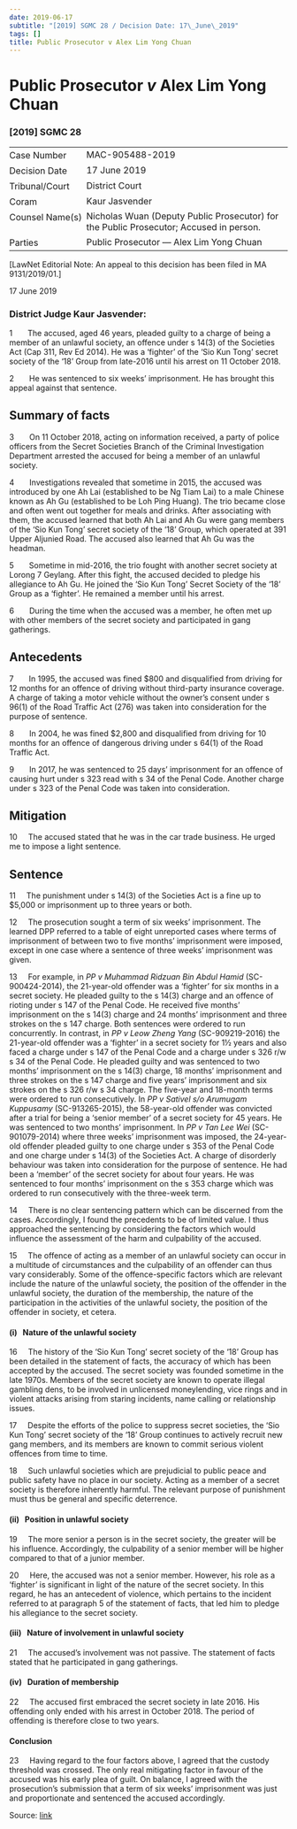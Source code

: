 ```yaml
---
date: 2019-06-17
subtitle: "[2019] SGMC 28 / Decision Date: 17\_June\_2019"
tags: []
title: Public Prosecutor v Alex Lim Yong Chuan
---
```

# Public Prosecutor _v_ Alex Lim Yong Chuan  

### \[2019\] SGMC 28

<table id="info-table"><tbody><tr class="info-row"><td class="txt-label" style="padding: 4px 0px; white-space: nowrap" valign="top">Case Number</td><td class="txt-body">MAC-905488-2019</td></tr><tr class="info-row"><td class="txt-label" style="padding: 4px 0px; white-space: nowrap" valign="top">Decision Date</td><td class="txt-body">17 June 2019</td></tr><tr class="info-row"><td class="txt-label" style="padding: 4px 0px; white-space: nowrap" valign="top">Tribunal/Court</td><td class="txt-body">District Court</td></tr><tr class="info-row"><td class="txt-label" style="padding: 4px 0px; white-space: nowrap" valign="top">Coram</td><td class="txt-body">Kaur Jasvender</td></tr><tr class="info-row"><td class="txt-label" style="padding: 4px 0px; white-space: nowrap" valign="top">Counsel Name(s)</td><td class="txt-body">Nicholas Wuan (Deputy Public Prosecutor) for the Public Prosecutor; Accused in person.</td></tr><tr class="info-row"><td class="txt-label" style="padding: 4px 0px; white-space: nowrap" valign="top">Parties</td><td class="txt-body">Public Prosecutor — Alex Lim Yong Chuan</td></tr></tbody></table>

\[LawNet Editorial Note: An appeal to this decision has been filed in MA 9131/2019/01.\]

17 June 2019

### District Judge Kaur Jasvender:

1       The accused, aged 46 years, pleaded guilty to a charge of being a member of an unlawful society, an offence under s 14(3) of the Societies Act (Cap 311, Rev Ed 2014). He was a ‘fighter’ of the ‘Sio Kun Tong’ secret society of the ‘18’ Group from late-2016 until his arrest on 11 October 2018.

2       He was sentenced to six weeks’ imprisonment. He has brought this appeal against that sentence.

## Summary of facts

3       On 11 October 2018, acting on information received, a party of police officers from the Secret Societies Branch of the Criminal Investigation Department arrested the accused for being a member of an unlawful society.

4       Investigations revealed that sometime in 2015, the accused was introduced by one Ah Lai (established to be Ng Tiam Lai) to a male Chinese known as Ah Gu (established to be Loh Ping Huang). The trio became close and often went out together for meals and drinks. After associating with them, the accused learned that both Ah Lai and Ah Gu were gang members of the ‘Sio Kun Tong’ secret society of the ‘18’ Group, which operated at 391 Upper Aljunied Road. The accused also learned that Ah Gu was the headman.

5       Sometime in mid-2016, the trio fought with another secret society at Lorong 7 Geylang. After this fight, the accused decided to pledge his allegiance to Ah Gu. He joined the ‘Sio Kun Tong’ Secret Society of the ‘18’ Group as a ‘fighter’. He remained a member until his arrest.

6       During the time when the accused was a member, he often met up with other members of the secret society and participated in gang gatherings.

## Antecedents

7       In 1995, the accused was fined $800 and disqualified from driving for 12 months for an offence of driving without third-party insurance coverage. A charge of taking a motor vehicle without the owner’s consent under s 96(1) of the Road Traffic Act (276) was taken into consideration for the purpose of sentence.

8       In 2004, he was fined $2,800 and disqualified from driving for 10 months for an offence of dangerous driving under s 64(1) of the Road Traffic Act.

9       In 2017, he was sentenced to 25 days’ imprisonment for an offence of causing hurt under s 323 read with s 34 of the Penal Code. Another charge under s 323 of the Penal Code was taken into consideration.

## Mitigation

10     The accused stated that he was in the car trade business. He urged me to impose a light sentence.

## Sentence

11     The punishment under s 14(3) of the Societies Act is a fine up to $5,000 or imprisonment up to three years or both.

12     The prosecution sought a term of six weeks’ imprisonment. The learned DPP referred to a table of eight unreported cases where terms of imprisonment of between two to five months’ imprisonment were imposed, except in one case where a sentence of three weeks’ imprisonment was given.

13     For example, in _PP v Muhammad Ridzuan Bin Abdul Hamid_ (SC-900424-2014), the 21-year-old offender was a ‘fighter’ for six months in a secret society. He pleaded guilty to the s 14(3) charge and an offence of rioting under s 147 of the Penal Code. He received five months’ imprisonment on the s 14(3) charge and 24 months’ imprisonment and three strokes on the s 147 charge. Both sentences were ordered to run concurrently. In contrast, in _PP v Leow Zheng Yang_ (SC-909219-2016) the 21-year-old offender was a ‘fighter’ in a secret society for 1½ years and also faced a charge under s 147 of the Penal Code and a charge under s 326 r/w s 34 of the Penal Code. He pleaded guilty and was sentenced to two months’ imprisonment on the s 14(3) charge, 18 months’ imprisonment and three strokes on the s 147 charge and five years’ imprisonment and six strokes on the s 326 r/w s 34 charge. The five-year and 18-month terms were ordered to run consecutively. In _PP v Sativel s/o Arumugam Kuppusamy_ (SC-913265-2015), the 58-year-old offender was convicted after a trial for being a ‘senior member’ of a secret society for 45 years. He was sentenced to two months’ imprisonment. In _PP v Tan Lee Wei_ (SC-901079-2014) where three weeks’ imprisonment was imposed, the 24-year-old offender pleaded guilty to one charge under s 353 of the Penal Code and one charge under s 14(3) of the Societies Act. A charge of disorderly behaviour was taken into consideration for the purpose of sentence. He had been a ‘member’ of the secret society for about four years. He was sentenced to four months’ imprisonment on the s 353 charge which was ordered to run consecutively with the three-week term.

14     There is no clear sentencing pattern which can be discerned from the cases. Accordingly, I found the precedents to be of limited value. I thus approached the sentencing by considering the factors which would influence the assessment of the harm and culpability of the accused.

15     The offence of acting as a member of an unlawful society can occur in a multitude of circumstances and the culpability of an offender can thus vary considerably. Some of the offence-specific factors which are relevant include the nature of the unlawful society, the position of the offender in the unlawful society, the duration of the membership, the nature of the participation in the activities of the unlawful society, the position of the offender in society, et cetera.

#### (i)   Nature of the unlawful society

16     The history of the ‘Sio Kun Tong’ secret society of the ‘18’ Group has been detailed in the statement of facts, the accuracy of which has been accepted by the accused. The secret society was founded sometime in the late 1970s. Members of the secret society are known to operate illegal gambling dens, to be involved in unlicensed moneylending, vice rings and in violent attacks arising from staring incidents, name calling or relationship issues.

17     Despite the efforts of the police to suppress secret societies, the ‘Sio Kun Tong’ secret society of the ‘18’ Group continues to actively recruit new gang members, and its members are known to commit serious violent offences from time to time.

18     Such unlawful societies which are prejudicial to public peace and public safety have no place in our society. Acting as a member of a secret society is therefore inherently harmful. The relevant purpose of punishment must thus be general and specific deterrence.

#### (ii)   Position in unlawful society

19     The more senior a person is in the secret society, the greater will be his influence. Accordingly, the culpability of a senior member will be higher compared to that of a junior member.

20     Here, the accused was not a senior member. However, his role as a ‘fighter’ is significant in light of the nature of the secret society. In this regard, he has an antecedent of violence, which pertains to the incident referred to at paragraph 5 of the statement of facts, that led him to pledge his allegiance to the secret society.

#### (iii)   Nature of involvement in unlawful society

21     The accused’s involvement was not passive. The statement of facts stated that he participated in gang gatherings.

#### (iv)   Duration of membership

22     The accused first embraced the secret society in late 2016. His offending only ended with his arrest in October 2018. The period of offending is therefore close to two years.

#### Conclusion

23     Having regard to the four factors above, I agreed that the custody threshold was crossed. The only real mitigating factor in favour of the accused was his early plea of guilt. On balance, I agreed with the prosecution’s submission that a term of six weeks’ imprisonment was just and proportionate and sentenced the accused accordingly.


Source: [link](https://www.lawnet.sg:443/lawnet/web/lawnet/free-resources?p_p_id=freeresources_WAR_lawnet3baseportlet&p_p_lifecycle=1&p_p_state=normal&p_p_mode=view&_freeresources_WAR_lawnet3baseportlet_action=openContentPage&_freeresources_WAR_lawnet3baseportlet_docId=%2FJudgment%2F23290-SSP.xml)